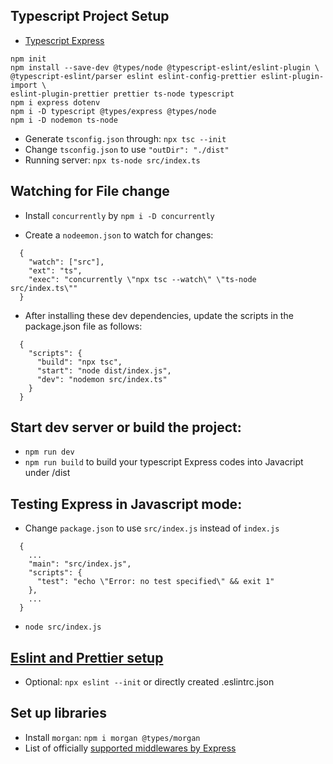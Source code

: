 ## Typescript Project Setup

- [Typescript Express](https://blog.logrocket.com/how-to-set-up-node-typescript-express/)

```
npm init
npm install --save-dev @types/node @typescript-eslint/eslint-plugin \
@typescript-eslint/parser eslint eslint-config-prettier eslint-plugin-import \
eslint-plugin-prettier prettier ts-node typescript
npm i express dotenv
npm i -D typescript @types/express @types/node
npm i -D nodemon ts-node
```

- Generate `tsconfig.json` through: `npx tsc --init`
- Change `tsconfig.json` to use `"outDir": "./dist"`
- Running server: `npx ts-node src/index.ts`

## Watching for File change

- Install `concurrently` by `npm i -D concurrently`

- Create a `nodeemon.json` to watch for changes:

```
  {
    "watch": ["src"],
    "ext": "ts",
    "exec": "concurrently \"npx tsc --watch\" \"ts-node src/index.ts\""
  }
```

- After installing these dev dependencies, update the scripts in the package.json file as follows:

```
  {
    "scripts": {
      "build": "npx tsc",
      "start": "node dist/index.js",
      "dev": "nodemon src/index.ts"
    }
  }
```

## Start dev server or build the project:

- `npm run dev`
- `npm run build` to build your typescript Express codes into Javacript under /dist

## Testing Express in Javascript mode:

- Change `package.json` to use `src/index.js` instead of `index.js`

```
  {
    ...
    "main": "src/index.js",
    "scripts": {
      "test": "echo \"Error: no test specified\" && exit 1"
    },
    ...
  }
```

- `node src/index.js`

## [Eslint and Prettier setup](https://mobisoftinfotech.com/resources/blog/set-up-node-and-express-js-project-from-scratch-with-typescript-eslint-and-prettier/)

- Optional: `npx eslint --init` or directly created .eslintrc.json

## Set up libraries

- Install `morgan`: `npm i morgan @types/morgan`
- List of officially [supported middlewares by Express](https://github.com/senchalabs/connect#middleware)
